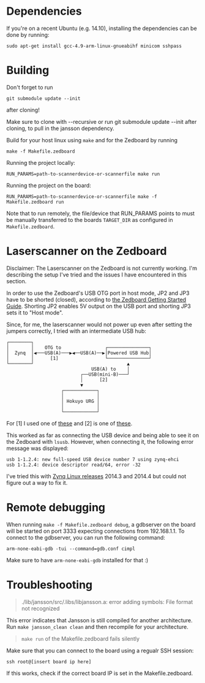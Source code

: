# Dependencies

If you're on a recent Ubuntu (e.g. 14.10), installing the dependencies can be done by running:

    sudo apt-get install gcc-4.9-arm-linux-gnueabihf minicom sshpass

# Building

Don't forget to run

    git submodule update --init

after cloning!

Make sure to clone with --recursive or run git submodule update --init after cloning, to pull in the jansson dependency.

Build for your host linux using `make` and for the Zedboard by running

    make -f Makefile.zedboard

Running the project locally:

    RUN_PARAMS=path-to-scannerdevice-or-scannerfile make run

Running the project on the board:

    RUN_PARAMS=path-to-scannerdevice-or-scannerfile make -f Makefile.zedboard run

Note that to run remotely, the file/device that RUN_PARAMS points to must be manually transferred to the boards `TARGET_DIR` as configured in `Makefile.zedboard`.


# Laserscanner on the Zedboard

Disclaimer: The Laserscanner on the Zedboard is not currently working. I'm describing the setup I've tried and the issues I have encountered in this section.

In order to use the Zedboard's USB OTG port in host mode, JP2 and JP3 have to be shorted (closed), according to [the Zedboard Getting Started Guide](http://zedboard.org/support/documentation/1521). Shorting JP2 enables 5V output on the USB port and shorting JP3 sets it to "Host mode".

Since, for me, the laserscanner would not power up even after setting the jumpers correctly, I tried with an intermediate USB hub:

    ┌────────┐                                           
    │        │    OTG to                ┌───────────────┐
    │  Zynq  │◀───USB(A)───▶◀──USB(A)──▶│Powered USB Hub│
    │        │      [1]                 └───────────────┘
    └────────┘                                  ▲        
                                   USB(A) to    │        
                               ┌──USB(mini-B)───┘        
                               │      [2]                
                               ▼                         
                        ┌────────────┐                   
                        │            │                   
                        │ Hokuyo URG │                   
                        │            │                   
                        └────────────┘                   

For [1] I used one of [these](http://www.amazon.com/Insten%C2%AE-Micro-USB-Adapter-Cable/dp/B005QX7KYU) and [2] is one of [these](http://www.amazon.com/Monoprice-1-5-Feet-Mini-B-Ferrite-105446/dp/B003L18RZU/). 

This worked as far as connecting the USB device and being able to see it on the Zedboard with `lsusb`. However, when connecting it, the following error message was displayed:

    usb 1-1.2.4: new full-speed USB device number 7 using zynq-ehci
    usb 1-1.2.4: device descriptor read/64, error -32

I've tried this with [Zynq Linux releases](http://www.wiki.xilinx.com/Zynq+Releases) 2014.3 and 2014.4 but could not figure out a way to fix it. 

# Remote debugging

When running `make -f Makefile.zedboard debug`, a gdbserver on the board will be started on port 3333 expecting connections from 192.168.1.1. To connect to the gdbserver, you can run the following command:

    arm-none-eabi-gdb -tui --command=gdb.conf cimpl

Make sure to have `arm-none-eabi-gdb` installed for that :)




# Troubleshooting

> ./lib/jansson/src/.libs/libjansson.a: error adding symbols: File format not recognized

This error indicates that Jansson is still compiled for another architecture. Run `make jansson_clean clean` and then recompile for your architecture.

> `make run` of the Makefile.zedboard fails silently

Make sure that you can connect to the board using a regualr SSH session:

    ssh root@[insert board ip here]

If this works, check if the correct board IP is set in the Makefile.zedboard.

